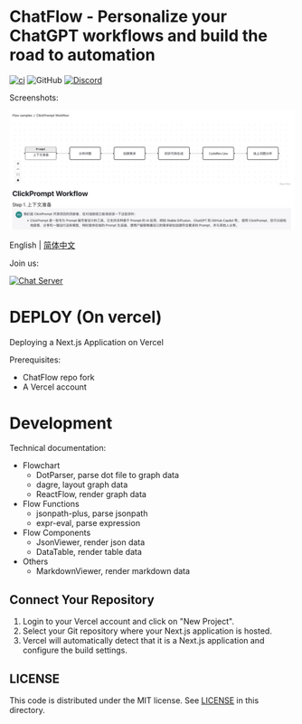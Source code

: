 # ChatFlow - Personalize your ChatGPT workflows and build the road to automation

[![ci](https://github.com/prompt-engineering/chat-flow/actions/workflows/ci.yaml/badge.svg)](https://github.com/prompt-engineering/chat-flow/actions/workflows/ci.yaml)
![GitHub](https://img.shields.io/github/license/prompt-engineering/chat-flow)
[![Discord](https://img.shields.io/discord/1082563233593966612)](https://discord.gg/FSWXq4DmEj)

Screenshots:

![](docs/screenshot.jpeg)

English | [简体中文](./README.zh-CN.md)

Join us:

[![Chat Server](https://img.shields.io/badge/chat-discord-7289da.svg)](https://discord.gg/FSWXq4DmEj)

# DEPLOY (On vercel)

Deploying a Next.js Application on Vercel

Prerequisites:

- ChatFlow repo fork
- A Vercel account

# Development

Technical documentation:

- Flowchart
  - DotParser, parse dot file to graph data
  - dagre, layout graph data
  - ReactFlow, render graph data
- Flow Functions
  - jsonpath-plus, parse jsonpath
  - expr-eval, parse expression
- Flow Components
  - JsonViewer, render json data
  - DataTable, render table data
- Others
  - MarkdownViewer, render markdown data

## Connect Your Repository

1. Login to your Vercel account and click on "New Project".
2. Select your Git repository where your Next.js application is hosted.
3. Vercel will automatically detect that it is a Next.js application and configure the build settings.

## LICENSE

This code is distributed under the MIT license. See [LICENSE](./LICENSE) in this directory.
